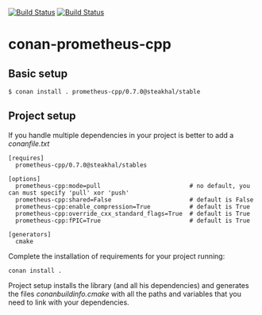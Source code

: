 [![Build Status](https://travis-ci.org/steakhal/conan-prometheus-cpp.svg)](https://travis-ci.org/steakhal/conan-prometheus-cpp)
[![Build Status](https://ci.appveyor.com/api/projects/status/github/steakhal/conan-prometheus-cpp)](https://ci.appveyor.com/project/steakhal/conan-prometheus-cpp)


# conan-prometheus-cpp

## Basic setup

    $ conan install . prometheus-cpp/0.7.0@steakhal/stable 
    
## Project setup

If you handle multiple dependencies in your project is better to add a *conanfile.txt*
    
    [requires]
      prometheus-cpp/0.7.0@steakhal/stables

    [options]
      prometheus-cpp:mode=pull                         # no default, you can must specify 'pull' xor 'push'
      prometheus-cpp:shared=False                      # default is False
      prometheus-cpp:enable_compression=True           # default is True
      prometheus-cpp:override_cxx_standard_flags=True  # default is True
      prometheus-cpp:fPIC=True                         # default is True

    [generators]
      cmake

Complete the installation of requirements for your project running:

    conan install . 

Project setup installs the library (and all his dependencies) and generates the files *conanbuildinfo.cmake* with all the 
paths and variables that you need to link with your dependencies.

